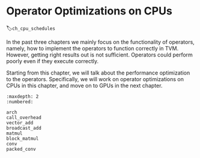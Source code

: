 # Operator Optimizations on CPUs
:label:`ch_cpu_schedules`

In the past three chapters we mainly focus on the functionality of operators, namely, how to implement the operators to function correctly in TVM. However, getting right results out is not sufficient. Operators could perform poorly even if they execute correctly.

Starting from this chapter, we will talk about the performance optimization to the operators. Specifically, we will work on operator optimizations on CPUs in this chapter, and move on to GPUs in the next chapter.

```toc
:maxdepth: 2
:numbered:

arch
call_overhead
vector_add
broadcast_add
matmul
block_matmul
conv
packed_conv
```
